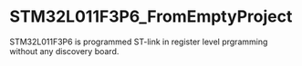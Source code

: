 # STM32L011F3P6_FromEmptyProject
STM32L011F3P6 is programmed ST-link in register level prgramming without any discovery board.
